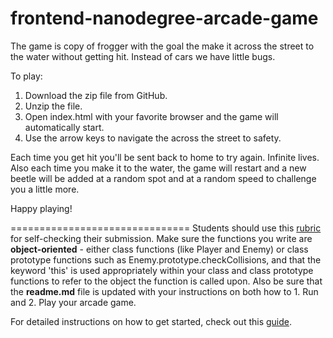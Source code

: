 frontend-nanodegree-arcade-game
===============================
The game is copy of frogger with the goal the make it across the street to the water without getting hit. Instead of cars we have little bugs.

To play:
1) Download the zip file from GitHub.
2) Unzip the file.
3) Open index.html with your favorite browser and the game will automatically start.
4) Use the arrow keys to navigate the across the street to safety.

Each time you get hit you'll be sent back to home to try again. Infinite lives.
Also each time you make it to the water, the game will restart and a new beetle will be added at a random spot and at a random speed to challenge you a little more. 

Happy playing!


===============================
Students should use this [rubric](https://review.udacity.com/#!/projects/2696458597/rubric) for self-checking their submission. Make sure the functions you write are **object-oriented** - either class functions (like Player and Enemy) or class prototype functions such as Enemy.prototype.checkCollisions, and that the keyword 'this' is used appropriately within your class and class prototype functions to refer to the object the function is called upon. Also be sure that the **readme.md** file is updated with your instructions on both how to 1. Run and 2. Play your arcade game.

For detailed instructions on how to get started, check out this [guide](https://docs.google.com/document/d/1v01aScPjSWCCWQLIpFqvg3-vXLH2e8_SZQKC8jNO0Dc/pub?embedded=true).
